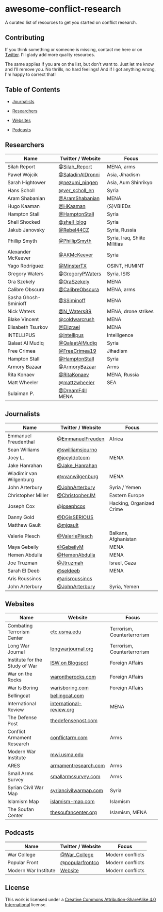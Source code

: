 # awesome-conflict-research
A curated list of resources to get you started on conflict research.

## Contributing
If you think something or someone is missing, contact me here or on
[Twitter](https://twitter.com/dot__not). I'll glady add more quality resources.

The same applies if you are on the list, but don't want to. Just let me know
and I'll remove you. No thrills, no hard feelings! And if I got anything wrong,
I'm happy to correct that!

## Table of Contents
* [Journalists](#journalists)

* [Researchers](#researchers)

* [Websites](#websites)

* [Podcasts](#podcasts)


## Researchers
Name | Twitter / Website | Focus
---- | ----------------- | -----
Silah Report | [@Silah_Report](https://twitter.com/Silah_Report) | MENA, arms
Paweł Wójcik | [@SaladinAlDronni](https://twitter.com/SaladinAlDronni) | Asia, Jihadism
Sarah Hightower | [@nezumi_ningen](https://twitter.com/nezumi_ningen) | Asia, Aum Shinrikyo
Hans Scholl | [@ver_scholl_en](https://twitter.com/ver_scholl_en) | Syria
Aram Shabanian | [@AramShabanian](https://twitter.com/AramShabanian) | MENA
Hugo Kaaman | [@HKaaman](https://twitter.com/HKaaman) | (S)VBIEDs
Hampton Stall | [@HamptonStall](https://twitter.com/HamptonStall) | Syria
Shell Shocked | [@shell_blog](https://twitter.com/shell_blog) | Syria
Jakub Janovsky | [@Rebel44CZ](https://twitter.com/Rebel44CZ) | Syria, Russia
Phillip Smyth | [@PhillipSmyth](https://twitter.com/PhillipSmyth) | Syria, Iraq, Shiite Militias
Alexander McKeever | [@AKMcKeever](https://twitter.com/AKMcKeever) | Syria
Yago Rodríguez | [@MinsterTX](https://twitter.com/MinsterTX) | OSINT, HUMINT
Gregory Waters | [@GregoryPWaters](https://twitter.com/GregoryPWaters) | Syria, ISIS
Ora Szekely | [@OraSzekely](https://twitter.com/OraSzekely) | MENA
Calibre Obscura | [@CalibreObscura](https://twitter.com/calibreobscura) | MENA, arms
Sasha Ghosh-Sminioff | [@SSiminoff](https://twitter.com/SSiminoff) | MENA
Nick Waters | [@N_Waters89](https://twitter.com/N_Waters89) | MENA, drone strikes
Blake Vincent | [@coldwarcrush](https://twitter.com/coldwarcrush) | MENA
Elisabeth Tsurkov | [@Elizrael](https://twitter.com/Elizrael) | MENA
INTELLIPUS | [@intellipus](https://twitter.com/intellipus) | Intelligence
Qalaat Al Mudiq | [@QalaatAlMudiq](https://twitter.com/QalaatAlMudiq) | Syria
Free Crimea | [@FreeCrimea19](https://twitter.com/FreeCrimea19) | Jihadism
Hampton Stall | [@HamptonStall](https://twitter.com/HamptonStall) | Syria
Armory Bazaar | [@ArmoryBazaar](https://twitter.com/ArmoryBazaar) | Arms
Rita Konaev | [@RitaKonaev](https://twitter.com/RitaKonaev) | MENA, Russia
Matt Wheeler | [@mattzwheeler](https://twitter.com/mattzwheeler) | SEA
Sulaiman P. | [@DreamF4ll](https://twitter.com/DreamF4ll) MENA

## Journalists
Name | Twitter / Website | Focus
---- | ----------------- | -----
Emmanuel Freudenthal | [@EmmanuelFreuden](https://twitter.com/EmmanuelFreuden) | Africa
Sean Williams | [@swilliamsjourno](https://twitter.com/swilliamsjourno) |
Joey L. | [@joeyldotcom](https://twitter.com/joeyldotcom) | MENA
Jake Hanrahan | [@Jake_Hanrahan](https://twitter.com/Jake_Hanrahan) |
Wladimir van Wilgenburg | [@vvanwilgenburg](https://twitter.com/vvanwilgenburg) | MENA
John Arterbury | [@JohnArterbury](https://twitter.com/JohnArterbury) | Syria / Yemen
Christopher Miller | [@ChristopherJM](https://twitter.com/ChristopherJM) | Eastern Europe
Joseph Cox | [@josephcox](https://twitter.com/josephfcox) | Hacking, Organized Crime
Danny Gold | [@DGisSERIOUS](https://twitter.com/DGisSERIOUS) |
Matthew Gault | [@mjgault](https://twitter.com/mjgault) |
Valerie Plesch | [@ValeriePlesch](https://twitter.com/ValeriePlesch) | Balkans, Afghanistan
Maya Gebeily | [@GebeilyM](https://twitter.com/GebeilyM) | MENA
Hemen Abdulla | [@HemenAbdulla](https://twitter.com/HemenAbdulla) | MENA
Joe Truzman | [@Jtruzmah](https://twitter.com/Jtruzmah) | Israel, Gaza
Sarah El Deeb | [@seldeeb](https://twitter.com/seldeeb) | MENA
Aris Roussinos | [@arisroussinos](https://twitter.com/arisroussinos) | 
John Arterbury | [@JohnArterbury](https://twitter.com/JohnArterbury) | Syria, Yemen

## Websites
Name |  Website | Focus
---- | -------- | -----
Combating Terrorism Center | [ctc.usma.edu](https://ctc.usma.edu/) | Terrorism, Counterterrorism
Long War Journal | [longwarjournal.org](https://www.longwarjournal.org/) | Terrorism, Counterterrorism
Institute for the Study of War | [ISW on Blogspot](https://iswresearch.blogspot.com/) | Foreign Affairs
War on the Rocks | [warontherocks.com](https://warontherocks.com) | Foreign Affairs
War Is Boring | [warisboring.com](https://warisboring.com/) | Foreign Affairs
Bellingcat | [bellingcat.com](https://www.bellingcat.com/) | 
International Review | [international-review.org](https://international-review.org/) | MENA
The Defense Post | [thedefensepost.com](https://thedefensepost.com/) |
Conflict Armament Research | [conflictarm.com](http://www.conflictarm.com/) | Arms
Modern War Institute | [mwi.usma.edu](https://mwi.usma.edu/) |
ARES | [armamentresearch.com](http://armamentresearch.com/) | Arms
Small Arms Survey | [smallarmssurvey.com](http://www.smallarmssurvey.org/) | Arms
Syrian Civil War Map | [syriancivilwarmap.com](https://syriancivilwarmap.com/) | Syria
Islamism Map | [islamism-map.com](https://islamism-map.com/#/) | Islamism
The Soufan Center | [thesoufancenter.org](http://thesoufancenter.org) | Islamism, MENA

## Podcasts
Name | Twitter / Website | Focus
---- | ----------------- | -----
War College | [@War_College](https://twitter.com/War_College) | Modern conflicts
Popular Front | [@popularfrontco](https://twitter.com/popularfrontco) | Modern conflicts
Modern War Institute | [Website](https://modernwarinstitute.libsyn.com/) | Modern conflicts

## License
This work is licensed under a [Creative Commons Attribution-ShareAlike 4.0 International](http://creativecommons.org/licenses/by-sa/4.0/) license.
